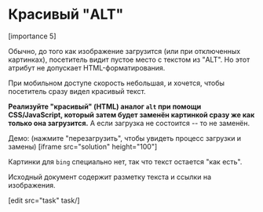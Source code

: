 # Красивый "ALT"

[importance 5]

Обычно, до того как изображение загрузится (или при отключенных картинках), посетитель видит пустое место с текстом из "ALT". Но этот атрибут не допускает HTML-форматирования.

При мобильном доступе скорость небольшая, и хочется, чтобы посетитель сразу видел красивый текст.

**Реализуйте "красивый" (HTML) аналог `alt` при помощи CSS/JavaScript, который затем будет заменён картинкой сразу же как только она загрузится.** А если загрузка не состоится -- то не заменён.

Демо: (нажмите "перезагрузить", чтобы увидеть процесс загрузки и замены)
[iframe src="solution" height="100"]

Картинки для `bing` специально нет, так что текст остается "как есть".

Исходный документ содержит разметку текста и ссылки на изображения.

[edit src="task" task/]